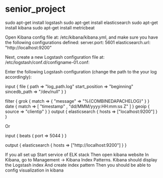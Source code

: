 # senior_project
sudo apt-get install logstash
sudo apt-get install elasticsearch
sudo apt-get install kibana
sudo apt-get install metricbeat

Open Kibana config file at: /etc/kibana/kibana.yml, and make sure you have the following configurations defined:
server.port: 5601 elasticsearch.url: "http://localhost:9200"

Next, create a new Logstash configuration file at: /etc/logstash/conf.d/configname-01.conf:

Enter the following Logstash configuration (change the path to the your log accordingly):

input { file { path => "log_path.log" 
start_position => "beginning" sincedb_path => "/dev/null" } } 

filter { grok { match => { "message" => "%{COMBINEDAPACHELOG}" } } 
date { match => [ "timestamp" , "dd/MMM/yyyy:HH:mm:ss Z" ] } 
geoip { source => "clientip" } } 
output { elasticsearch { hosts => ["localhost:9200"] } }

Or





input {
  beats {
    port => 5044
  }
}

output {
  elasticsearch {
    hosts => ["http://localhost:9200"]
  }
}


If you all set up
Start service of ELK stack
Then open kibana website
In Kibana, go to Management → Kibana Index Patterns. Kibana should display the Logstash index And create index pattern
Then you should be able to config visualization in kibana





